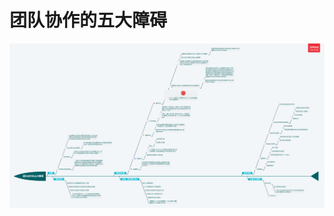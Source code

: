 # 团队协作的五大障碍



![](/images/posts/2020-12-14-团队协作的五大障碍.png)

























































